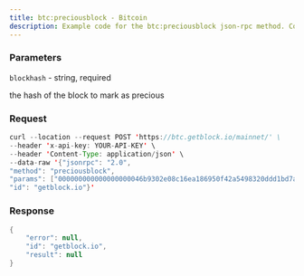 ```yaml
---
title: btc:preciousblock - Bitcoin
description: Example code for the btc:preciousblock json-rpc method. Сomplete guide on how to use btc:preciousblock json-rpc in GetBlock.io Web3 documentation.
---
```


### Parameters


`blockhash` - string, required

the hash of the block to mark as precious

### Request

``` java
curl --location --request POST 'https://btc.getblock.io/mainnet/' \
--header 'x-api-key: YOUR-API-KEY' \
--header 'Content-Type: application/json' \
--data-raw '{"jsonrpc": "2.0",
"method": "preciousblock",
"params": ["000000000000000000046b9302e08c16ea186950f42a5498320ddd1bd7ab3428"],
"id": "getblock.io"}'
```

###  Response

``` java
{
    "error": null,
    "id": "getblock.io",
    "result": null
}
```

